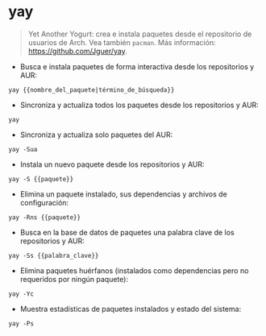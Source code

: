 # yay

> Yet Another Yogurt: crea e instala paquetes desde el repositorio de usuarios de Arch.
> Vea también `pacman`.
> Más información: <https://github.com/Jguer/yay>.

- Busca e instala paquetes de forma interactiva desde los repositorios y AUR:

`yay {{nombre_del_paquete|término_de_búsqueda}}`

- Sincroniza y actualiza todos los paquetes desde los repositorios y AUR:

`yay`

- Sincroniza y actualiza solo paquetes del AUR:

`yay -Sua`

- Instala un nuevo paquete desde los repositorios y AUR:

`yay -S {{paquete}}`

- Elimina un paquete instalado, sus dependencias y archivos de configuración:

`yay -Rns {{paquete}}`

- Busca en la base de datos de paquetes una palabra clave de los repositorios y AUR:

`yay -Ss {{palabra_clave}}`

- Elimina paquetes huérfanos (instalados como dependencias pero no requeridos por ningún paquete):

`yay -Yc`

- Muestra estadísticas de paquetes instalados y estado del sistema:

`yay -Ps`
